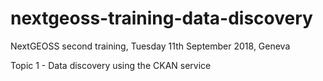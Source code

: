 # nextgeoss-training-data-discovery
NextGEOSS second training, Tuesday 11th September 2018, Geneva

Topic 1 - Data discovery using the CKAN service
